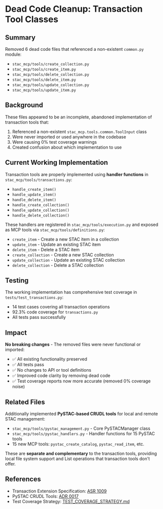 # Dead Code Cleanup: Transaction Tool Classes

## Summary

Removed 6 dead code files that referenced a non-existent `common.py` module:
- `stac_mcp/tools/create_collection.py`
- `stac_mcp/tools/create_item.py`
- `stac_mcp/tools/delete_collection.py`
- `stac_mcp/tools/delete_item.py`
- `stac_mcp/tools/update_collection.py`
- `stac_mcp/tools/update_item.py`

## Background

These files appeared to be an incomplete, abandoned implementation of transaction tools that:
1. Referenced a non-existent `stac_mcp.tools.common.ToolInput` class
2. Were never imported or used anywhere in the codebase
3. Were causing 0% test coverage warnings
4. Created confusion about which implementation to use

## Current Working Implementation

Transaction tools are properly implemented using **handler functions** in `stac_mcp/tools/transactions.py`:

- `handle_create_item()`
- `handle_update_item()`
- `handle_delete_item()`
- `handle_create_collection()`
- `handle_update_collection()`
- `handle_delete_collection()`

These handlers are registered in `stac_mcp/tools/execution.py` and exposed as MCP tools via `stac_mcp/tools/definitions.py`:

- `create_item` - Create a new STAC item in a collection
- `update_item` - Update an existing STAC item
- `delete_item` - Delete a STAC item
- `create_collection` - Create a new STAC collection
- `update_collection` - Update an existing STAC collection
- `delete_collection` - Delete a STAC collection

## Testing

The working implementation has comprehensive test coverage in `tests/test_transactions.py`:
- 14 test cases covering all transaction operations
- 92.3% code coverage for `transactions.py`
- All tests pass successfully

## Impact

**No breaking changes** - The removed files were never functional or imported:
- ✅ All existing functionality preserved
- ✅ All tests pass
- ✅ No changes to API or tool definitions
- ✅ Improved code clarity by removing dead code
- ✅ Test coverage reports now more accurate (removed 0% coverage noise)

## Related Files

Additionally implemented **PySTAC-based CRUDL tools** for local and remote STAC management:
- `stac_mcp/tools/pystac_management.py` - Core PySTACManager class
- `stac_mcp/tools/pystac_handlers.py` - Handler functions for 15 PySTAC tools
- 15 new MCP tools: `pystac_create_catalog`, `pystac_read_item`, etc.

These are **separate and complementary** to the transaction tools, providing local file system support and List operations that transaction tools don't offer.

## References

- Transaction Extension Specification: [ASR 1009](../architecture/1009-support-stac-api-transaction-extension.md)
- PySTAC CRUDL Tools: [ADR 0017](../architecture/0017-pystac-based-crudl-tools.md)
- Test Coverage Strategy: [TEST_COVERAGE_STRATEGY.md](TEST_COVERAGE_STRATEGY.md)
